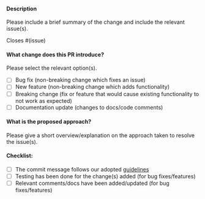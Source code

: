 #### Description

Please include a brief summary of the change and include the relevant issue(s).

Closes #(issue)

#### What change does this PR introduce?

Please select the relevant option(s).

- [ ] Bug fix (non-breaking change which fixes an issue)
- [ ] New feature (non-breaking change which adds functionality)
- [ ] Breaking change (fix or feature that would cause existing functionality to not work as expected)
- [ ] Documentation update (changes to docs/code comments)

#### What is the proposed approach?

Please give a short overview/explanation on the approach taken to resolve the issue(s).

#### Checklist:

- [ ] The commit message follows our adopted [guidelines](https://www.conventionalcommits.org/en/v1.0.0/)
- [ ] Testing has been done for the change(s) added (for bug fixes/features)
- [ ] Relevant comments/docs have been added/updated (for bug fixes/features)